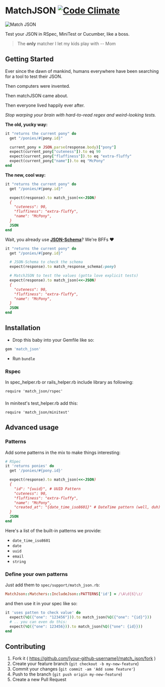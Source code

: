 # MatchJSON [![Code Climate](https://codeclimate.com/github/WhitePayments/match_json/badges/gpa.svg)](https://codeclimate.com/github/WhitePayments/match_json)

![Match JSON](assets/match.png "Match JSON")

Test your JSON in RSpec, MiniTest or Cucumber, like a boss.

> The **only** matcher I let my kids play with 
> -- Mom

## Getting Started

Ever since the dawn of mankind, humans everywhere have been searching for a tool to test their JSON. 

Then computers were invented.

Then matchJSON came about.

Then everyone lived happily ever after.

*Stop warping your brain with hard-to-read regex and weird-looking tests.*

**The old, yucky way:**
```ruby
it "returns the current pony" do
  get "/ponies/#{pony.id}"

  current_pony = JSON.parse(response.body)["pony"]
  expect(current_pony["cuteness"]).to eq 90
  expect(current_pony["fluffiness"]).to eq "extra-fluffy"
  expect(current_pony["name"]).to eq "McPony"
end
```

**The new, cool way:**
```ruby
it "returns the current pony" do
  get "/ponies/#{pony.id}"

  expect(response).to match_json(<<-JSON)
  {
    "cuteness": 90,
    "fluffiness": "extra-fluffy",
    "name": "McPony",
  }
  JSON
end
```

Wait, you already use **[JSON-Schema](https://github.com/ruby-json-schema/json-schema)**? We're BFFs :heart:

```ruby
it "returns the current pony" do
  get "/ponies/#{pony.id}"

  # JSON-Schema to check the schema
  expect(response).to match_response_schema(:pony)

  # MatchJSON to test the values (gotta love explicit tests)
  expect(response).to match_json(<<-JSON)
  {
    "cuteness": 90,
    "fluffiness": "extra-fluffy",
    "name": "McPony",
  }
  JSON
end
```

## Installation

- Drop this baby into your Gemfile like so:

```ruby
gem 'match_json'
```

- Run `bundle`

### Rspec

In spec_helper.rb or rails_helper.rb include library as following:

```
require 'match_json/rspec'
```

###

In minitest's test_helper.rb add this:

```
require 'match_json/minitest'
```


## Advanced usage


### Patterns

Add some patterns in the mix to make things interesting:

```ruby
# RSpec
it 'returns ponies' do
  get '/ponies/#{pony.id}'

  expect(response).to match_json(<<-JSON)
  {
    "id": "{uuid}", # UUID Pattern
    "cuteness": 90,
    "fluffiness": "extra-fluffy",
    "name": "McPony",
    "created_at": "{date_time_iso8601}" # DateTime pattern (well, duh)
  }
  JSON
end
```

Here's a list of the built-in patterns we provide:
* `date_time_iso8601`
* `date`
* `uuid`
* `email`
* `string`

### Define your own patterns

Just add them to `spec/support/match_json.rb`:

```ruby
MatchJson::Matchers::IncludeJson::PATTERNS['id'] = /\A\d{6}\z/
```

and then use it in your spec like so:

```ruby
it 'uses patten to check value' do
  expect(%Q({"one": "123456"})).to match_json(%Q({"one": "{id}"}))
  # .. you can even do this:
  expect(%Q({"one": 123456})).to match_json(%Q({"one": {id}}))
end
```

## Contributing

1. Fork it ( https://github.com/[your-github-username]/match_json/fork )
2. Create your feature branch (`git checkout -b my-new-feature`)
3. Commit your changes (`git commit -am 'Add some feature'`)
4. Push to the branch (`git push origin my-new-feature`)
5. Create a new Pull Request
